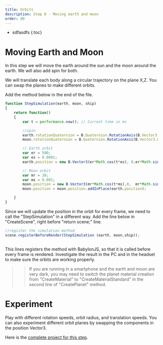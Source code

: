```yaml
---
title: Orbits
description: Step 8 - Moving earth and moon
order: 80
---
```


* sdfasdfs
{:toc}

# Moving Earth and Moon

In this step we will move the earth around the sun and the moon around the earth. We will also add spin for both.

We will translate each body along a circular trajectory on the plane X,Z. You can swap the planes to make different orbits.

Add the method below in the end of the file.

```javascript
function StepSimulation(earth, moon, ship) 
{
    return function()
    {
        var t = performance.now(); // Current time in ms

        //spin
        earth.rotationQuaternion = B.Quaternion.RotationAxis(B.Vector3.UpReadOnly, t*0.0001);
        moon.rotationQuaternion = B.Quaternion.RotationAxis(B.Vector3.UpReadOnly, t*0.001);

        // Earth orbit
        var er = 500;
        var es = 0.0001;
        earth.position = new B.Vector3(er*Math.cos(t*es), 0,er*Math.sin(t*es));

        // Moon orbit
        var mr = 30;
        var ms = 0.001;
        moon.position = new B.Vector3(mr*Math.cos(t*ms),0,  mr*Math.sin(t*ms));
        moon.position = moon.position.addInPlace(earth.position);

    }
}

```

Since we will update the position in the orbit for every frame, we need to call the "StepSimulation" in a different way. Add the line below in "CreateScene", right before "return scene;" line.

```javascript
//register the simulation method
scene.registerBeforeRender(StepSimulation (earth, moon,ship));
 
```

This lines registers the method with BabylonJS, so that it is called before every frame is rendered. Investigate the result in the PC and in the headset to make sure the orbits are working properly.

>> If you are running in a smartphone and the earth and moon are very dark, you may need to switch the planet material creation from "CreateMaterial" to "CreateMaterialStandard" in the second line of "CreatePlanet" method.


# Experiment

Play with different rotation speeds, orbit radius, and translation speeds. You can also experiment different orbit planes by swapping the components in the position Vector3.


Here is the [complete project for this step](https://playground.babylonjs.com/#EQHLXS#7).